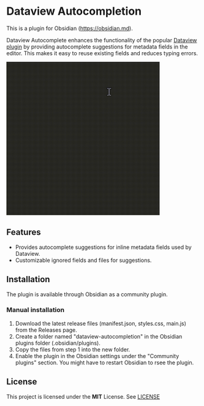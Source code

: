 # Dataview Autocompletion

This is a plugin for Obsidian (https://obsidian.md).

Dataview Autocomplete enhances the functionality of the popular [Dataview plugin](https://github.com/blacksmithgu/obsidian-dataview)
by providing autocomplete suggestions for metadata fields in the editor. This makes it easy to reuse existing fields and reduces typing errors.

<img src="./assets/demo.gif" alt="Demo" width="400" >

## Features

- Provides autocomplete suggestions for inline metadata fields used by Dataview.
- Customizable ignored fields and files for suggestions.
  
## Installation

The plugin is available through Obsidian as a community plugin.

### Manual installation

1. Download the latest release files (manifest.json, styles.css, main.js) from the Releases page.
2. Create a folder named "dataview-autocompletion" in the Obsidian plugins folder (.obsidian/plugins).
3. Copy the files from step 1 into the new folder.
4. Enable the plugin in the Obsidian settings under the "Community plugins" section. You might have to restart Obsidian to rsee the plugin.

## License

This project is licensed under the **MIT** License. See [LICENSE](./LICENSE)
